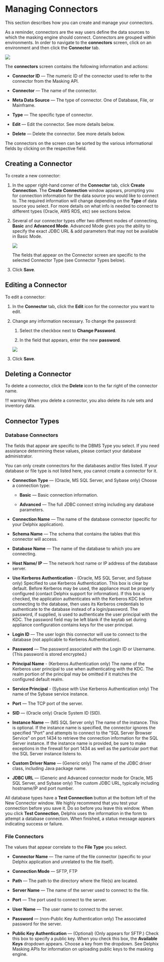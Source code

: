 # Managing Connectors

This section describes how you can create and manage your connectors.

As a reminder, connectors are the way users define the data sources to which
the masking engine should connect. Connectors are grouped within
environments. In order to navigate to the **connectors** screen, click on an
environment and then click the **Connector** tab.

![](./media/image5.png)

The **connectors** screen contains the following information and actions:

  - **Connector ID** — The numeric ID of the connector used to refer
    to the connector from the Masking API.

  - **Connector** — The name of the connector.

  - **Meta Data Source** — The type of connector. One of Database, File, or
    Mainframe.

  - **Type** — The specific type of connector.

  - **Edit** — Edit the connector. See more details below.

  - **Delete** — Delete the connector. See more details below.

The connectors on the screen can be sorted by the various informational
fields by clicking on the respective field.

## Creating a Connector

To create a new connector:

1.  In the upper right-hand corner of the **Connector** tab, click
    **Create Connection**. The **Create Connection** window appears,
    prompting you for connection information for the data source you
    would like to connect to. The required information will change
    depending on the **Type** of data source you select. For more
    details on what info is needed to connect to different types
    (Oracle, AWS RDS, etc) see sections below.

2.  Several of our connector types offer two different modes of
    connecting, **Basic** and **Advanced Mode**. Advanced Mode gives you
    the ability to specify the exact JDBC URL & add parameters that
    may not be available in Basic Mode.

    ![](./media/create_connector.png)
    
    The fields that appear on the Connector screen are specific to the selected
    Connector Type (see Connector Types below).

3.  Click **Save**.

## Editing a Connector

To edit a connector:

1.  In the **Connector** tab, click the **Edit** icon for the
    connector you want to edit.

2.  Change any information necessary. To change the password:
    
    1.  Select the checkbox next to **Change Password**.
    
    2.  In the field that appears, enter the new **password**.

    ![](./media/image3.png)

3.  Click **Save**.

## Deleting a Connector

To delete a connector, click the **Delete** icon to the far right of the
connector name.

!!! warning 
    When you delete a connector, you also delete its rule sets and inventory data.

## Connector Types

### **Database Connectors**

The fields that appear are specific to the DBMS Type you select. If you
need assistance determining these values, please contact your database
administrator.

You can only create connectors for the databases and/or files listed. If
your database or file type is not listed here, you cannot create a
connector for it.

  - **Connection Type** — (Oracle, MS SQL Server, and Sybase only) Choose a
    connection type:
    
      - **Basic** — Basic connection information.
    
      - **Advanced** — The full JDBC connect string including any database parameters.

  - **Connection Name** — The name of the database connector (specific
    for your Delphix application).
    
  - **Schema Name** — The schema that contains the tables that this
    connector will access.

  - **Database Name** — The name of the database to which you are
    connecting.

  - **Host Name/ IP** — The network host name or IP
    address of the database server.

  - **Use Kerberos Authentication** - (Oracle, MS SQL Server, and Sybase only) Specified
    to use Kerberos Authentication. This box is clear by default. Before Kerberos may be used,
    the appliance must be properly configured (contact Delphix support for information).
    If this box is checked, the application authenticates with the Kerberos KDC before
    connecting to the database, then uses its Kerberos credentials to authenticate to the
    database instead of a login/password. The password, if supplied, is used to authenticate
    the user principal with the KDC. The password field may be left blank if the keytab
    set during appliance configuration contains keys for the user principal.

  - **Login ID** — The user login this connector will use to connect to the database (not applicable
    to Kerberos Authentication).

  - **Password** — The password associated with the Login ID or
    Username. (This password is stored encrypted.)

  - **Principal Name** - (Kerberos Authentication only) The name of the Kerberos user principal 
    to use when authenticating with the KDC. The realm portion of the principal may be omitted 
    if it matches the configured default realm.

  - **Service Principal** - (Sybase with Use Kerberos Authentication only) The name of the 
    Sybase service instance.
 
  - **Port** — The TCP port of the server.

  - **SID** — (Oracle only) Oracle System ID (SID).

  - **Instance Name** — (MS SQL Server only) The name of the instance.
    This is optional. If the instance name is specified, the connector
    ignores the specified "Port" and attempts to connect to the "SQL
    Server Browser Service" on port 1434 to retrieve the connection
    information for the SQL Server instance. If the instance name is
    provided, be sure to make exceptions in the firewall for port 1434
    as well as the particular port that the SQL Server instance
    listens to.

  - **Custom Driver Name** — (Generic only) The name of the
    JDBC driver class, including Java package name.

  - **JDBC URL** — (Generic and Advanced connector mode for
    Oracle, MS SQL Server, and Sybase only) The custom
    JDBC URL, typically including hostname/IP and port number.

All database types have a **Test Connection** button at the bottom left
of the New Connector window. We highly recommend that you test your
connection before you save it. Do so before you leave this window. When
you click **Test Connection**, Delphix uses the information in the form
to attempt a database connection. When finished, a status message
appears indicating success or failure.

### **File Connectors**

The values that appear correlate to the **File Type** you select.

  - **Connector Name** — The name of the file connector (specific to
    your Delphix application and unrelated to the file itself).

  - **Connection Mode** — SFTP, FTP

  - **Path** — The path to the directory where the file(s) are
    located.

  - **Server Name** — The name of the server used to connect to the
    file.

  - **Port** — The port used to connect to the
server.

  - **User Name** — The user name to connect to the server.

  - **Password** — (non-Public Key Authentication only) The associated password
    for the server.

  - **Public Key Authentication** — (Optional) (Only appears for
    SFTP.) Check this box to specify a public key. When you check this box, the
    **Available Keys** dropdown appears. Choose a key from the dropdown. See
    Delphix Masking APIs for information on uploading public keys to the masking
    engine.
